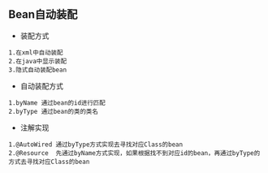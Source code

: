 ## Bean自动装配
  + 装配方式
  ~~~
  1.在xml中自动装配
  2.在java中显示装配
  3.隐式自动装配bean
  ~~~
  + 自动装配方式
  ~~~
  1.byName 通过bean的id进行匹配
  2.byType 通过bean的类的类名
  ~~~
  + 注解实现
  ~~~
  1.@AutoWired 通过byType方式实现去寻找对应Class的bean
  2.@Resource  先通过byName方式实现，如果根据找不到对应id的bean，再通过byType的方式去寻找对应Class的bean
  ~~~
